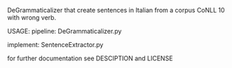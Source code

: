 
DeGrammaticalizer that create sentences in Italian from a corpus CoNLL 10 with wrong verb.

USAGE:
pipeline:  DeGrammaticalizer.py

implement: SentenceExtractor.py

for further documentation see DESCIPTION and LICENSE

